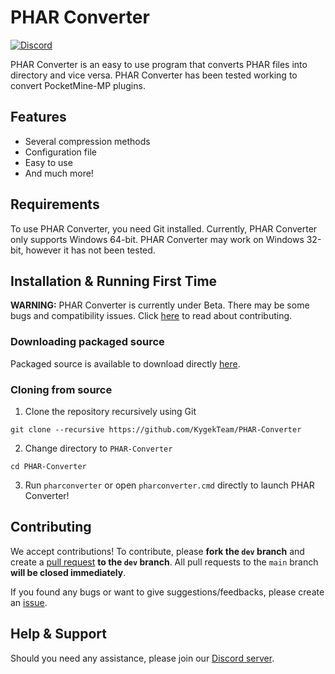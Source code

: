 # PHAR Converter

[![Discord](https://img.shields.io/discord/735439472992321587.svg?label=&logo=discord&logoColor=ffffff&color=7389D8&labelColor=6A7EC2)](https://discord.gg/CXtqUZv)

PHAR Converter is an easy to use program that converts PHAR files into directory and vice versa. PHAR Converter has been tested working to convert PocketMine-MP plugins.

## Features

- Several compression methods
- Configuration file
- Easy to use
- And much more!

## Requirements

To use PHAR Converter, you need Git installed. Currently, PHAR Converter only supports Windows 64-bit. PHAR Converter may work on Windows 32-bit, however it has not been tested.

## Installation & Running First Time

**WARNING:** PHAR Converter is currently under Beta. There may be some bugs and compatibility issues. Click [here](https://github.com/KygekTeam/PHAR-Converter#contributing) to read about contributing.

### Downloading packaged source

Packaged source is available to download directly [here](https://github.com/KygekTeam/PHAR-Converter/releases).

### Cloning from source

1. Clone the repository recursively using Git
```
git clone --recursive https://github.com/KygekTeam/PHAR-Converter
```
2. Change directory to `PHAR-Converter`
```
cd PHAR-Converter
```
3. Run `pharconverter` or open `pharconverter.cmd` directly to launch PHAR Converter!

## Contributing

We accept contributions! To contribute, please **fork the `dev` branch** and create a [pull request](https://github.com/KygekTeam/PHAR-Converter/pulls) **to the `dev` branch**. All pull requests to the `main` branch **will be closed immediately**.

If you found any bugs or want to give suggestions/feedbacks, please create an [issue](https://github.com/KygekTeam/PHAR-Converter/issues).

## Help & Support

Should you need any assistance, please join our [Discord server](https://discord.gg/CXtqUZv).

